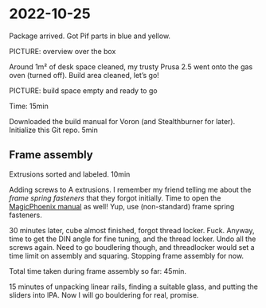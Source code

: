 # 2022-10-25

Package arrived. Got Pif parts in blue and yellow.

PICTURE: overview over the box

Around 1m² of desk space cleaned, my trusty Prusa 2.5 went onto the gas oven
(turned off). Build area cleaned, let’s go!

PICTURE: build space empty and ready to go

Time: 15min

Downloaded the build manual for Voron (and Stealthburner for later). Initialize
this Git repo. 5min

## Frame assembly

Extrusions sorted and labeled. 10min

Adding screws to A extrusions. I remember my friend telling me about the _frame
spring fasteners_ that they forgot initially. Time to open the
[MagicPhoenix manual](http://mpx.wiki/) as well! Yup, use (non-standard) frame
spring fasteners.

30 minutes later, cube almost finished, forgot thread locker. Fuck. Anyway, time
to get the DIN angle for fine tuning, and the thread locker. Undo all the screws
again. Need to go boudlering though, and threadlocker would set a time limit on
assembly and squaring. Stopping frame assembly for now.

Total time taken during frame assembly so far: 45min.

15 minutes of unpacking linear rails, finding a suitable glass, and putting the
sliders into IPA. Now I will go bouldering for real, promise.
